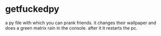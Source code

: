 # getfuckedpy
a py file with which you can prank friends. it changes their wallpaper and does a green matrix rain in the console. after it it restarts the pc.
